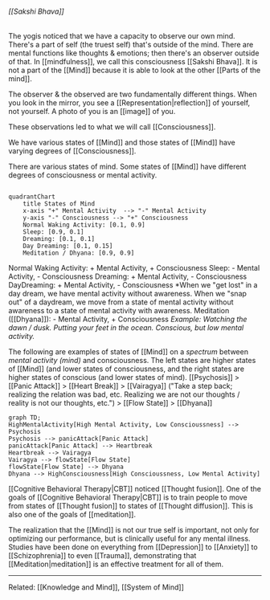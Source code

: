 ###### [[Sakshi Bhava]]
The yogis noticed that we have a capacity to observe our own mind. There's a part of self (the truest self) that's outside of the mind. There are mental functions like thoughts & emotions; then there's an observer outside of that. In [[mindfulness]], we call this consciousness [[Sakshi Bhava]]. It is not a part of the [[Mind]] because it is able to look at the other [[Parts of the mind]].

The observer & the observed are two fundamentally different things. When you look in the mirror, you see a [[Representation|reflection]] of yourself, not yourself. A photo of you is an [[image]] of you.

These observations led to what we will call [[Consciousness]].

We have various states of [[Mind]] and those states of [[Mind]] have varying degrees of [[Consciousness]].

There are various states of mind.
Some states of [[Mind]] have different degrees of consciousness or mental activity.

```mermaid

quadrantChart
    title States of Mind
    x-axis "+" Mental Activity  --> "-" Mental Activity
    y-axis "-" Consciousness --> "+" Consciousness
    Normal Waking Activity: [0.1, 0.9]
    Sleep: [0.9, 0.1]
    Dreaming: [0.1, 0.1]
    Day Dreaming: [0.1, 0.15]
    Meditation / Dhyana: [0.9, 0.9]
```

Normal Waking Activity:  + Mental Activity, + Consciousness
Sleep:  - Mental Activity, - Consciousness
Dreaming:  + Mental Activity, - Consciousness
DayDreaming:  + Mental Activity, - Consciousness
	*When we "get lost" in a day dream, we have mental activity without awareness.
	When we "snap out" of a daydream, we move from a state of mental activity without awareness to a state of mental activity with awareness.
Meditation ([[Dhyana]]):  - Mental Activity, + Consciousness
	*Example: Watching the dawn / dusk. Putting your feet in the ocean. Conscious, but low mental activity.*

The following are examples of states of [[Mind]] on a *spectrum* between *mental activity (mind)* and consciousness.
The left states are higher states of [[Mind]] (and lower states of consciousness, and the right states are higher states of conscious (and lower states of mind).
[[Psychosis]] > [[Panic Attack]] > [[Heart Break]] > [[Vairagya]] ("Take a step back; realizing the relation was bad, etc. Realizing we are not our thoughts / reality is not our thoughts, etc.") > [[Flow State]] > [[Dhyana]]

``` mermaid
graph TD;
HighMentalActivity[High Mental Activity, Low Conscioussness] --> Psychosis
Psychosis --> panicAttack[Panic Attack]
panicAttack[Panic Attack] --> Heartbreak
Heartbreak --> Vairagya
Vairagya --> flowState[Flow State]
flowState[Flow State] --> Dhyana
Dhyana --> HighConsciousness[High Conscioussness, Low Mental Activity]
```

[[Cognitive Behavioral Therapy|CBT]] noticed [[Thought fusion]]. One of the goals of [[Cognitive Behavioral Therapy|CBT]] is to train people to move from states of [[Thought fusion]] to states of [[Thought diffusion]]. This is also one of the goals of [[meditation]].

The realization that the [[Mind]] is not our true self is important, not only for optimizing our performance, but is clinically useful for any mental illness. Studies have been done on everything from [[Depression]] to [[Anxiety]] to [[Schizophrenia]] to even [[Trauma]], demonstrating that [[Meditation|meditation]] is an effective treatment for all of them.

---
Related: [[Knowledge and Mind]], [[System of Mind]]